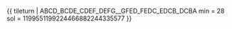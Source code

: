 {{ tileturn | ABCD_BCDE_CDEF_DEFG__GFED_FEDC_EDCB_DCBA min = 28 sol = 1199551199224466882244335577 }}